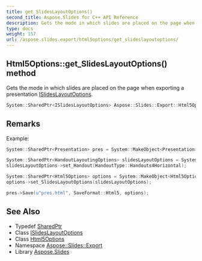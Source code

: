 ```yaml
---
title: get_SlidesLayoutOptions()
second_title: Aspose.Slides for C++ API Reference
description: Gets the mode in which slides are placed on the page when exporting a presentation ISlidesLayoutOptions.
type: docs
weight: 157
url: /aspose.slides.export/html5options/get_slideslayoutoptions/
---
```

## Html5Options::get_SlidesLayoutOptions() method


Gets the mode in which slides are placed on the page when exporting a presentation [ISlidesLayoutOptions](../../islideslayoutoptions/).

```cpp
System::SharedPtr<ISlidesLayoutOptions> Aspose::Slides::Export::Html5Options::get_SlidesLayoutOptions() override
```

## Remarks


Example: 
```cpp
System::SharedPtr<Presentation> pres = System::MakeObject<Presentation>(u"pres.pptx");

System::SharedPtr<HandoutLayoutingOptions> slidesLayoutOptions = System::MakeObject<HandoutLayoutingOptions>();
slidesLayoutOptions->set_Handout(HandoutType::Handouts4Horizontal);

System::SharedPtr<Html5Options> options = System::MakeObject<Html5Options>();
options->set_SlidesLayoutOptions(slidesLayoutOptions);

pres->Save(u"pres.html", SaveFormat::Html5, options);
```

## See Also

* Typedef [SharedPtr](../../../system/sharedptr/)
* Class [ISlidesLayoutOptions](../../islideslayoutoptions/)
* Class [Html5Options](../)
* Namespace [Aspose::Slides::Export](../../)
* Library [Aspose.Slides](../../../)